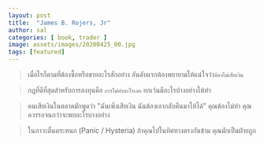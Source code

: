 ```yaml
---
layout: post
title:  "James B. Rojers, Jr"
author: sal
categories: [ book, trader ]
image: assets/images/20200425_00.jpg
tags: [featured]
---
```


> เมื่อไรก็ตามที่ต้องซื้อหรือขายอะไรสักอย่าง อันดับแรกต้องพยายามให้แน่ใจว่า`ต้องไม่เสียเงิน`

> กฎที่ดีที่สุดสำหรับการลงทุนคือ `การไม่ทำอะไรเลย` ยกเว้นมีอะไรบ้างอย่างให้ทำ

> คนเสียเงินในตลาดมักพูดว่า "ฉันเพิ่งเสียเงิน ฉันต้องเอากลับคืนมาให้ได้" คุณต้องไม่ทำ คุณควรรอจนกว่าจะพบอะไรบางอย่าง

> ในภาวะตื่นตระหนก (Panic / Hysteria) ถ้าคุณไปในทิศทางตรงกันข้าม คุณมักเป็นฝ่ายถูก
